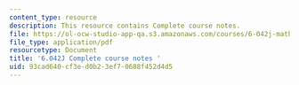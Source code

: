 ```yaml
---
content_type: resource
description: This resource contains Complete course notes.
file: https://ol-ocw-studio-app-qa.s3.amazonaws.com/courses/6-042j-mathematics-for-computer-science-fall-2010/93cad640cf3ed0b23ef70688f452d4d5_MIT6_042JF10_notes.pdf
file_type: application/pdf
resourcetype: Document
title: '6.042J Complete course notes '
uid: 93cad640-cf3e-d0b2-3ef7-0688f452d4d5
---
```

